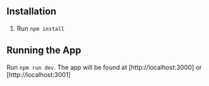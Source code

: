 
## Installation

1. Run `npm install`


## Running the App

Run `npm run dev`. The app will be found at [http://localhost:3000] or [http://localhost:3001]
